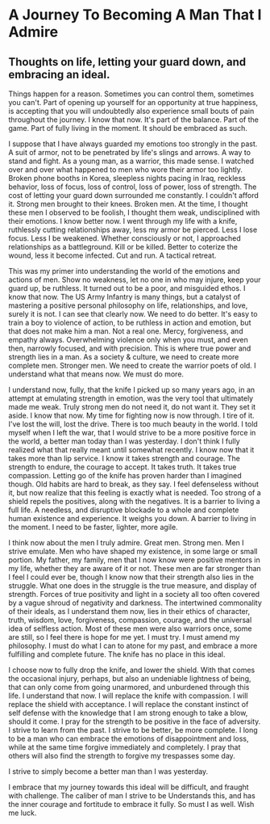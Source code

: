 A Journey To Becoming A Man That I Admire
=========================

Thoughts on life, letting your guard down, and embracing an ideal.
-------------------------

Things happen for a reason. Sometimes you can control them, sometimes you can't. Part of opening up yourself for an opportunity at true happiness, is accepting that you will undoubtedly also experience small bouts of pain throughout the journey. I know that now. It's part of the balance. Part of the game. Part of fully living in the moment. It should be embraced as such.

I suppose that I have always guarded my emotions too strongly in the past. A suit of armor, not to be penetrated by life's slings and arrows. A way to stand and fight. As a young man, as a warrior, this made sense. I watched over and over what happened to men who wore their armor too lightly. Broken phone booths in Korea, sleepless nights pacing in Iraq, reckless behavior, loss of focus, loss of control, loss of power, loss of strength. The cost of letting your guard down surrounded me constantly. I couldn't afford it. Strong men brought to their knees. Broken men. At the time, I thought these men I observed to be foolish, I thought them weak, undisciplined with their emotions. I know better now. I went through my life with a knife, ruthlessly cutting relationships away, less my armor be pierced. Less I lose focus. Less I be weakened. Whether consciously or not, I approached relationships as a battleground. Kill or be killed. Better to coterize the wound, less it become infected. Cut and run. A tactical retreat. 

This was my primer into understanding the world of the emotions and actions of men. Show no weakness, let no one in who may injure, keep your guard up, be ruthless. It turned out to be a poor, and misguided ethos. I know that now. The US Army Infantry is many things, but a catalyst of mastering a positive personal philosophy on life, relationships, and love, surely it is not. I can see that clearly now. We need to do better. It's easy to train a boy to violence of action, to be ruthless in action and emotion, but that does not make him a man. Not a real one. Mercy, forgiveness, and empathy always. Overwhelming violence only when you must, and even then, narrowly focused, and with precision. This is where true power and strength lies in a man. As a society & culture, we need to create more complete men. Stronger men. We need to create the warrior poets of old. I understand what that means now. We must do more.

I understand now, fully, that the knife I picked up so many years ago, in an attempt at emulating strength in emotion, was the very tool that ultimately made me weak. Truly strong men do not need it, do not want it. They set it aside. I know that now. My time for fighting now is now through. I tire of it. I've lost the will, lost the drive. There is too much beauty in the world. I told myself when I left the war, that I would strive to be a more positive force in the world, a better man today than I was yesterday. I don't think I fully realized what that really meant until somewhat recently. I know now that it takes more than lip service. I know it takes strength and courage. The strength to endure, the courage to accept. It takes truth. It takes true compassion. Letting go of the knife has proven harder than I imagined though. Old habits are hard to break, as they say. I feel defenseless without it, but now realize that this feeling is exactly what is needed. Too strong of a shield repels the positives, along with the negatives. It is a barrier to living a full life. A needless, and disruptive blockade to a whole and complete human existence and experience. It weighs you down. A barrier to living in the moment. I need to be faster, lighter, more agile.

I think now about the men I truly admire. Great men. Strong men. Men I strive emulate. Men who have shaped my existence, in some large or small portion. My father, my family, men that I now know were positive mentors in my life, whether they are aware of it or not. These men are far stronger than I feel I could ever be, though I know now that their strength also lies in the struggle. What one does in the struggle is the true measure, and display of strength. Forces of true positivity and light in a society all too often covered by a vague shroud of negativity and darkness. The intertwined commonality of their ideals, as I understand them now, lies in their ethics of character, truth, wisdom, love, forgiveness, compassion, courage, and the universal idea of selfless action. Most of these men were also warriors once, some are still, so I feel there is hope for me yet. I must try. I must amend my philosophy. I must do what I can to atone for my past, and embrace a more fulfilling and complete future. The knife has no place in this ideal.

I choose now to fully drop the knife, and lower the shield. With that comes the occasional injury, perhaps, but also an undeniable lightness of being, that can only come from going unarmored, and unburdened through this life. I understand that now. I will replace the knife with compassion. I will replace the shield with acceptance. I will replace the constant instinct of self defense with the knowledge that I am strong enough to take a blow, should it come. I pray for the strength to be positive in the face of adversity. I strive to learn from the past. I strive to be better, be more complete. I long to be a man who can embrace the emotions of disappointment and loss, while at the same time forgive immediately and completely. I pray that others will also find the strength to forgive my trespasses some day.

I strive to simply become a better man than I was yesterday.

I embrace that my journey towards this ideal will be difficult, and fraught with challenge. The caliber of man I strive to be Understands this, and has the inner courage and fortitude to embrace it fully. So must I as well. Wish me luck.
